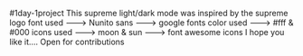 #1day-1project
This supreme light/dark mode was inspired by the supreme logo
font used ---> Nunito sans ---> google fonts
color used ---> #fff & #000
icons used ---> moon & sun ---> font awesome icons
I hope you like it....
Open for contributions
